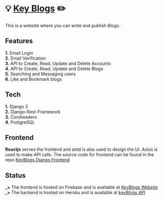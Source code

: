 # 💡 [Key Blogs](https://keyblogs.web.app) ✏️

This is a website where you can write and publish Blogs. <br />

## Features

**1.** Email Login <br />
**2.** Email Verification <br />
**3.** API to Create, Read, Update and Delete Accounts <br />
**4.** API to Create, Read, Update and Delete Blogs <br />
**5.** Searching and Messaging users <br />
**6.** Like and Bookmark blogs <br />

## Tech

**1.** Django 3 <br />
**2.** Django-Rest-Framework <br />
**3.** Corsheaders <br />
**4.** PostgreSQL <br />

## Frontend

**Reactjs** serves the frontend and antd is also used to design the UI. Axios is used to make API calls. The source code for frontend can be found in the repo [KeyBlogs Django Frontend](https://github.com/nandan-unni/KeyBlogs-React-Frontend) <br />

## Status

**_>** The frontend is hosted on Firebase and is available at [KeyBlogs Website](https://keyblogs.web.app)<br />
**_>** The backend is hosted on Heroku and is available at [keyBlogs API](http://keyblogs.herokuapp.com/api/)<br />